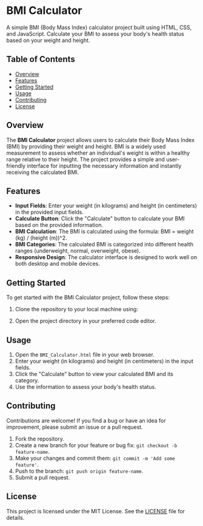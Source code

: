 # BMI Calculator

A simple BMI (Body Mass Index) calculator project built using HTML, CSS, and JavaScript. Calculate your BMI to assess your body's health status based on your weight and height.

## Table of Contents

- [Overview](#overview)
- [Features](#features)
- [Getting Started](#getting-started)
- [Usage](#usage)
- [Contributing](#contributing)
- [License](#license)

## Overview

The **BMI Calculator** project allows users to calculate their Body Mass Index (BMI) by providing their weight and height. BMI is a widely used measurement to assess whether an individual's weight is within a healthy range relative to their height. The project provides a simple and user-friendly interface for inputting the necessary information and instantly receiving the calculated BMI.

## Features

- **Input Fields**: Enter your weight (in kilograms) and height (in centimeters) in the provided input fields.
- **Calculate Button**: Click the "Calculate" button to calculate your BMI based on the provided information.
- **BMI Calculation**: The BMI is calculated using the formula: BMI = weight (kg) / (height (m))^2.
- **BMI Categories**: The calculated BMI is categorized into different health ranges (underweight, normal, overweight, obese).
- **Responsive Design**: The calculator interface is designed to work well on both desktop and mobile devices.

## Getting Started

To get started with the BMI Calculator project, follow these steps:

1. Clone the repository to your local machine using:


2. Open the project directory in your preferred code editor.

## Usage

1. Open the `BMI_Calculator.html` file in your web browser.
2. Enter your weight (in kilograms) and height (in centimeters) in the input fields.
3. Click the "Calculate" button to view your calculated BMI and its category.
4. Use the information to assess your body's health status.

## Contributing

Contributions are welcome! If you find a bug or have an idea for improvement, please submit an issue or a pull request.

1. Fork the repository.
2. Create a new branch for your feature or bug fix: `git checkout -b feature-name`.
3. Make your changes and commit them: `git commit -m 'Add some feature'`.
4. Push to the branch: `git push origin feature-name`.
5. Submit a pull request.

## License

This project is licensed under the MIT License. See the [LICENSE](LICENSE) file for details.

